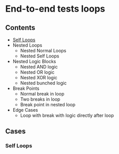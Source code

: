# End-to-end tests loops
## Contents
* [Self Loops](docs/development/end-to-end-tests/Loops###)
* Nested Loops
  * Nested Normal Loops
  * Nested Self Loops
* Nested Logic Blocks
  * Nested AND logic
  * Nested OR logic
  * Nested XOR logic
  * Nested bunched logic
* Break Points
  * Normal break in loop
  * Two breaks in loop
  * Break point in nested loop
* Edge Cases
  * Loop with break with logic directly after loop

## Cases
### Self Loops